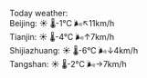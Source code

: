 Today weather:  
Beijing: ☀️   🌡️-1°C 🌬️↖11km/h  
Tianjin: ☀️   🌡️-4°C 🌬️↑7km/h  
Shijiazhuang: ☀️   🌡️-6°C 🌬️↓4km/h  
Tangshan: ☀️   🌡️-2°C 🌬️→7km/h  
